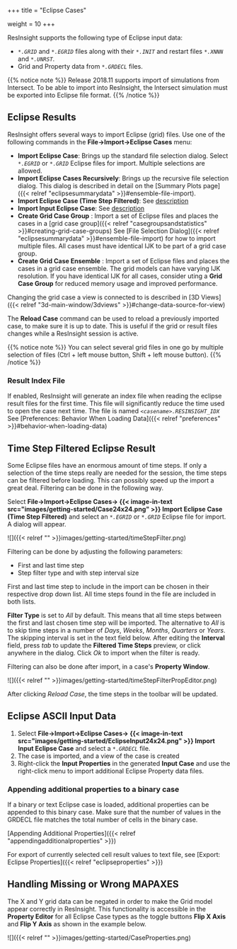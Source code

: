 +++
title = "Eclipse Cases"

weight = 10
+++
 
ResInsight supports the following type of Eclipse input data:

- _`*.GRID`_ and _`*.EGRID`_ files along with their _`*.INIT`_ and restart files _`*.XNNN`_ and _`*.UNRST`_. 
- Grid and Property data from  _`*.GRDECL`_ files.

{{% notice note %}}
Release 2018.11 supports import of simulations from Intersect. To be able to import into ResInsight, the Intersect simulation must be exported into Eclipse file format.
{{% /notice %}}

## Eclipse Results
ResInsight offers several ways to import Eclipse (grid) files. Use one of the following commands in the **File->Import->Eclipse Cases** menu:

- **Import Eclipse Case**: Brings up the standard file selection dialog. Select _`*.EGRID`_ or _`*.GRID`_ Eclipse files for import. Multiple selections are allowed.
- **Import Eclipse Cases Recursively**: Brings up the recursive file selection dialog. This dialog is described in detail on the [Summary Plots page]({{< relref "eclipsesummarydata" >}}#ensemble-file-import).
- **Import Eclipse Case (Time Step Filtered)**: See [description](#time-step-filtered-eclipse-result)
- **Import Input Eclipse Case**: See [description](#eclipse-ascii-input-data)
- **Create Grid Case Group** : Import a set of Eclipse files and places the cases in a [grid case group]({{< relref "casegroupsandstatistics" >}}#creating-grid-case-groups) See [File Selection Dialog]({{< relref "eclipsesummarydata" >}}#ensemble-file-import) for how to import multiple files. All cases must have identical IJK to be part of a grid case group.
- **Create Grid Case Ensemble** : Import a set of Eclipse files and places the cases in a grid case ensemble. The grid models can have varying IJK resolution. If you have identical IJK for all cases, consider uting a **Grid Case Group** for reduced memory usage and improved performance.

Changing the grid case a view is connected to is described in [3D Views]({{< relref "3d-main-window/3dviews" >}}#change-data-source-for-view)

The **Reload Case** command can be used to reload a previously imported case, to make sure it is up to date. This is useful if the grid or result files changes while a ResInsight session is active.

{{% notice note %}}
You can select several grid files in one go by multiple selection of files (Ctrl + left mouse button, Shift + left mouse button). 
{{% /notice %}}

### Result Index File

If enabled, ResInsight will generate an index file when reading the eclipse result files for the first time. This file will significantly reduce the time used to open the case next time. The file is named _`<casename>.RESINSIGHT_IDX`_
See [Preferences: Behavior When Loading Data]({{< relref "preferences" >}}#behavior-when-loading-data)

## Time Step Filtered Eclipse Result
Some Eclipse files have an enormous amount of time steps. If only a selection of the time steps really are needed for the session, the time steps can be filtered before loading. This can possibly speed up the import a great deal. Filtering can be done in the following way.

Select **File->Import->Eclipse Cases-> {{< image-in-text src="images/getting-started/Case24x24.png" >}} Import Eclipse Case (Time Step Filtered)** and select an _`*.EGRID`_ or _`*.GRID`_ Eclipse file for import. A dialog will appear.

![]({{< relref "" >}}images/getting-started/timeStepFilter.png)

Filtering can be done by adjusting the following parameters:
* First and last time step
* Step filter type and with step interval size 

First and last time step to include in the import can be chosen in their respective drop down list. All time steps found in the file are included in both lists.

**Filter Type** is set to *All* by default. This means that all time steps between the first and last chosen time step will be imported. The alternative to *All* is to skip time steps in a number of *Days*, *Weeks*, *Months*, *Quarters* or *Years*. The skipping interval is set in the text field below. After editing the **Interval** field, press *tab* to update the **Filtered Time Steps** preview, or click anywhere in the dialog. Click *Ok* to import when the filter is ready.

Filtering can also be done after import, in a case's **Property Window**.

![]({{< relref "" >}}images/getting-started/timeStepFilterPropEditor.png)

After clicking *Reload Case*, the time steps in the toolbar will be updated.

## Eclipse ASCII Input Data
1. Select **File->Import->Eclipse Cases-> {{< image-in-text src="images/getting-started/EclipseInput24x24.png" >}} Import Input Eclipse Case** and select a _`*.GRDECL`_ file.
2. The case is imported, and a view of the case is created
3. Right-click the **Input Properties** in the generated **Input Case** and use the right-click menu to import additional Eclipse Property data files.

### Appending additional properties to a binary case
If a binary or text Eclipse case is loaded, additional properties can be appended to this binary case. Make sure that the number of values in the GRDECL file matches the total number of cells in the binary case.

[Appending Additional Properties]({{< relref "appendingadditionalproperties" >}})

For export of currently selected cell result values to text file, see [Export: Eclipse Properties]({{< relref "eclipseproperties" >}})

## Handling Missing or Wrong MAPAXES

The X and Y grid data can be negated in order to make the Grid model appear correctly in ResInsight. This functionality is accessible in the **Property Editor** for all Eclipse Case types as the toggle buttons **Flip X Axis** and **Flip Y Axis** as shown in the example below.
 
![]({{< relref "" >}}images/getting-started/CaseProperties.png)
